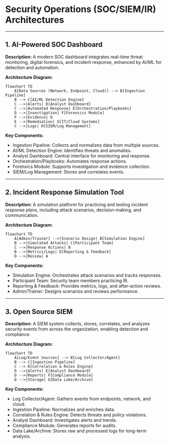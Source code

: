 # Security Operations (SOC/SIEM/IR) Architectures

---

## 1. AI-Powered SOC Dashboard

**Description:**
A modern SOC dashboard integrates real-time threat monitoring, digital forensics, and incident response, enhanced by AI/ML for detection and automation.

**Architecture Diagram:**
```mermaid
flowchart TD
    A[Data Sources (Network, Endpoint, Cloud)] --> B[Ingestion Pipeline]
    B --> C[AI/ML Detection Engine]
    C -->|Alerts| D[Analyst Dashboard]
    C -->|Automated Response| E[Orchestration/Playbooks]
    D -->|Investigation| F[Forensics Module]
    F -->|Evidence| D
    E -->|Remediation| G[IT/Cloud Systems]
    C -->|Logs| H[SIEM/Log Management]
```

**Key Components:**
- Ingestion Pipeline: Collects and normalizes data from multiple sources.
- AI/ML Detection Engine: Identifies threats and anomalies.
- Analyst Dashboard: Central interface for monitoring and response.
- Orchestration/Playbooks: Automates response actions.
- Forensics Module: Supports investigation and evidence collection.
- SIEM/Log Management: Stores and correlates events.

---

## 2. Incident Response Simulation Tool

**Description:**
A simulation platform for practicing and testing incident response plans, including attack scenarios, decision-making, and communication.

**Architecture Diagram:**
```mermaid
flowchart TD
    A[Admin/Trainer] -->|Scenario Design| B[Simulation Engine]
    B -->|Simulated Attacks| C[Participant Team]
    C -->|Response Actions| B
    B -->|Metrics/Logs| D[Reporting & Feedback]
    D -->|Review| A
```

**Key Components:**
- Simulation Engine: Orchestrates attack scenarios and tracks responses.
- Participant Team: Security team members practicing IR.
- Reporting & Feedback: Provides metrics, logs, and after-action reviews.
- Admin/Trainer: Designs scenarios and reviews performance.

---

## 3. Open Source SIEM

**Description:**
A SIEM system collects, stores, correlates, and analyzes security events from across the organization, enabling detection and compliance.

**Architecture Diagram:**
```mermaid
flowchart TD
    A[Log/Event Sources] --> B[Log Collector/Agent]
    B --> C[Ingestion Pipeline]
    C --> D[Correlation & Rules Engine]
    D -->|Alerts| E[Analyst Dashboard]
    D -->|Reports| F[Compliance Module]
    D -->|Storage| G[Data Lake/Archive]
```

**Key Components:**
- Log Collector/Agent: Gathers events from endpoints, network, and cloud.
- Ingestion Pipeline: Normalizes and enriches data.
- Correlation & Rules Engine: Detects threats and policy violations.
- Analyst Dashboard: Investigates alerts and trends.
- Compliance Module: Generates reports for audits.
- Data Lake/Archive: Stores raw and processed logs for long-term analysis. 